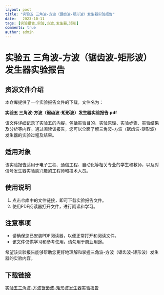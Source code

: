 ```yaml
---
layout: post
title: "实验五 三角波-方波（锯齿波-矩形波）发生器实验报告"
date:   2023-10-11
tags: [实验报告,实验,方波,发生器,矩形]
comments: true
author: admin
---
```

# 实验五 三角波-方波（锯齿波-矩形波）发生器实验报告

## 资源文件介绍

本仓库提供了一个实验报告文件的下载，文件名为：

**实验五 三角波-方波（锯齿波-矩形波）发生器实验报告.pdf**

该文件详细记录了实验五的内容，包括实验目的、实验原理、实验步骤、实验结果及分析等内容。通过阅读该报告，您可以全面了解三角波-方波（锯齿波-矩形波）发生器的实验过程及结果。

## 适用对象

该实验报告适用于电子工程、通信工程、自动化等相关专业的学生和教师，以及对信号发生器实验感兴趣的工程师和技术人员。

## 使用说明

1. 点击仓库中的文件链接，即可下载实验报告文件。
2. 使用PDF阅读器打开文件，进行阅读和学习。

## 注意事项

- 请确保您已安装PDF阅读器，以便正常打开和阅读文件。
- 该文件仅供学习和参考使用，请勿用于商业用途。

希望该实验报告能够帮助您更好地理解和掌握三角波-方波（锯齿波-矩形波）发生器的实验内容。

## 下载链接

[实验五三角波-方波锯齿波-矩形波发生器实验报告](https://pan.quark.cn/s/b151039e40c1)